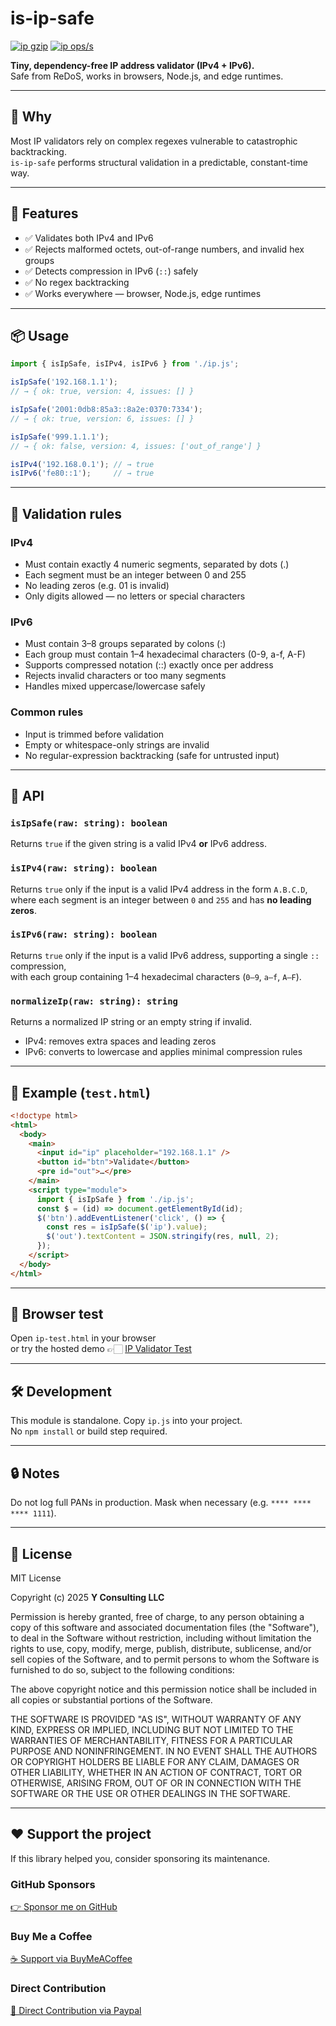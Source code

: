 # is-ip-safe

[![ip gzip](https://img.shields.io/endpoint?url=https://raw.githubusercontent.com/yvancg/validators/main/metrics/ip.js.json)](../metrics/ip.js.json)
[![ip ops/s](https://img.shields.io/endpoint?url=https://raw.githubusercontent.com/yvancg/validators/main/bench/ip.json)](../bench/ip.json)

**Tiny, dependency-free IP address validator (IPv4 + IPv6).**  
Safe from ReDoS, works in browsers, Node.js, and edge runtimes.

---

## 🚀 Why

Most IP validators rely on complex regexes vulnerable to catastrophic backtracking.  
`is-ip-safe` performs structural validation in a predictable, constant-time way.

---

## 🌟 Features

- ✅ Validates both IPv4 and IPv6  
- ✅ Rejects malformed octets, out-of-range numbers, and invalid hex groups  
- ✅ Detects compression in IPv6 (`::`) safely  
- ✅ No regex backtracking  
- ✅ Works everywhere — browser, Node.js, edge runtimes

---

## 📦 Usage

```js
import { isIpSafe, isIPv4, isIPv6 } from './ip.js';

isIpSafe('192.168.1.1');
// → { ok: true, version: 4, issues: [] }

isIpSafe('2001:0db8:85a3::8a2e:0370:7334');
// → { ok: true, version: 6, issues: [] }

isIpSafe('999.1.1.1');
// → { ok: false, version: 4, issues: ['out_of_range'] }

isIPv4('192.168.0.1'); // → true
isIPv6('fe80::1');     // → true
```

---

## 🧩 Validation rules

### IPv4 ###

- Must contain exactly 4 numeric segments, separated by dots (.)
- Each segment must be an integer between 0 and 255
- No leading zeros (e.g. 01 is invalid)
- Only digits allowed — no letters or special characters

### IPv6 ###

- Must contain 3–8 groups separated by colons (:)
- Each group must contain 1–4 hexadecimal characters (0-9, a-f, A-F)
- Supports compressed notation (::) exactly once per address
- Rejects invalid characters or too many segments
- Handles mixed uppercase/lowercase safely

### Common rules ###

- Input is trimmed before validation
- Empty or whitespace-only strings are invalid
- No regular-expression backtracking (safe for untrusted input)

---

## 🧠 API

### `isIpSafe(raw: string): boolean`  

Returns `true` if the given string is a valid IPv4 **or** IPv6 address.

### `isIPv4(raw: string): boolean`  

Returns `true` only if the input is a valid IPv4 address in the form `A.B.C.D`,  
where each segment is an integer between `0` and `255` and has **no leading zeros**.

### `isIPv6(raw: string): boolean`  

Returns `true` only if the input is a valid IPv6 address, supporting a single `::` compression,  
with each group containing 1–4 hexadecimal characters (`0–9`, `a–f`, `A–F`).

### `normalizeIp(raw: string): string`  

Returns a normalized IP string or an empty string if invalid.  
- IPv4: removes extra spaces and leading zeros  
- IPv6: converts to lowercase and applies minimal compression rules

---

## 🧪 Example (`test.html`)

```html
<!doctype html>
<html>
  <body>
    <main>
      <input id="ip" placeholder="192.168.1.1" />
      <button id="btn">Validate</button>
      <pre id="out">…</pre>
    </main>
    <script type="module">
      import { isIpSafe } from './ip.js';
      const $ = (id) => document.getElementById(id);
      $('btn').addEventListener('click', () => {
        const res = isIpSafe($('ip').value);
        $('out').textContent = JSON.stringify(res, null, 2);
      });
    </script>
  </body>
</html>
```

---

## 🧪 Browser test

Open `ip-test.html` in your browser  
or try the hosted demo 👉🏻 
[IP Validator Test](https://yvancg.github.io/validators/is-ip-safe/ip-test.html)

---

## 🛠 Development

This module is standalone. Copy `ip.js` into your project.  
No `npm install` or build step required.

---

## 🔒 Notes

Do not log full PANs in production. Mask when necessary (e.g. `**** **** **** 1111`).

---

## 🪪 License

MIT License  

Copyright (c) 2025 **Y Consulting LLC**

Permission is hereby granted, free of charge, to any person obtaining a copy
of this software and associated documentation files (the "Software"), to deal
in the Software without restriction, including without limitation the rights
to use, copy, modify, merge, publish, distribute, sublicense, and/or sell
copies of the Software, and to permit persons to whom the Software is
furnished to do so, subject to the following conditions:

The above copyright notice and this permission notice shall be included in
all copies or substantial portions of the Software.

THE SOFTWARE IS PROVIDED "AS IS", WITHOUT WARRANTY OF ANY KIND, EXPRESS OR
IMPLIED, INCLUDING BUT NOT LIMITED TO THE WARRANTIES OF MERCHANTABILITY,
FITNESS FOR A PARTICULAR PURPOSE AND NONINFRINGEMENT. IN NO EVENT SHALL THE
AUTHORS OR COPYRIGHT HOLDERS BE LIABLE FOR ANY CLAIM, DAMAGES OR OTHER
LIABILITY, WHETHER IN AN ACTION OF CONTRACT, TORT OR OTHERWISE, ARISING FROM,
OUT OF OR IN CONNECTION WITH THE SOFTWARE OR THE USE OR OTHER DEALINGS IN
THE SOFTWARE.

---

## ❤️ Support the project

If this library helped you, consider sponsoring its maintenance.

### GitHub Sponsors

[👉 Sponsor me on GitHub](https://github.com/sponsors/yvancg)

### Buy Me a Coffee

[☕ Support via BuyMeACoffee](https://buymeacoffee.com/yconsulting)

### Direct Contribution

[💸 Direct Contribution via Paypal](https://paypal.me/ComicStylePortrait)
